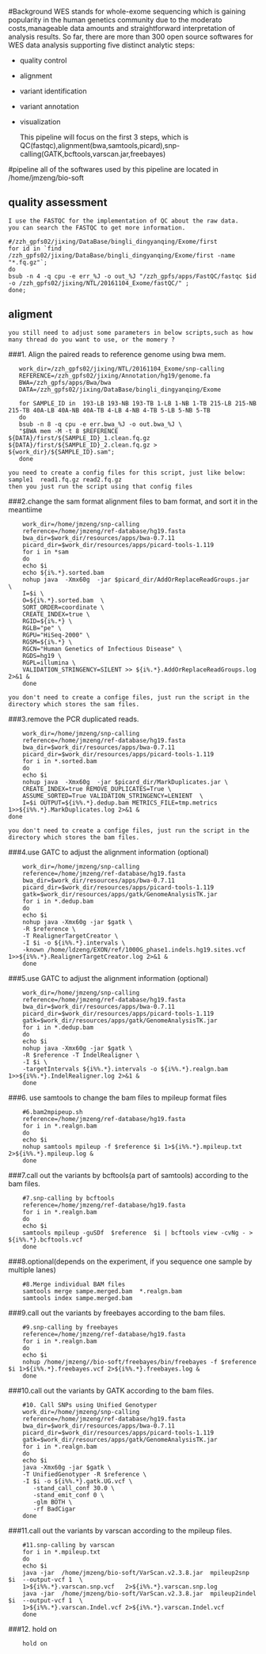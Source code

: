 
#Background
    WES stands for whole-exome sequencing which is gaining popularity in the human genetics community due to the moderato costs,manageable data amounts and straightforward interpretation of analysis results.
    So far, there are more than 300 open source softwares for WES data analysis supporting five distinct analytic steps:
* quality control
* alignment
* variant identification
* variant annotation
* visualization


    This pipeline will focus on the first 3 steps, which is QC(fastqc),alignment(bwa,samtools,picard),snp-calling(GATK,bcftools,varscan.jar,freebayes)

#pipeline
    all of the softwares used by this pipeline are located in /home/jmzeng/bio-soft
## quality assessment
    I use the FASTQC for the implementation of QC about the raw data.
    you can search the FASTQC to get more information.
```shell
#/zzh_gpfs02/jixing/DataBase/bingli_dingyanqing/Exome/first
for id in `find  /zzh_gpfs02/jixing/DataBase/bingli_dingyanqing/Exome/first -name "*.fq.gz"`;
do
bsub -n 4 -q cpu -e err_%J -o out_%J "/zzh_gpfs/apps/FastQC/fastqc $id -o /zzh_gpfs02/jixing/NTL/20161104_Exome/fastQC/" ;
done;
```
## aligment
    you still need to adjust some parameters in below scripts,such as how many thread do you want to use, or the momery ?
###1. Align the paired reads to reference genome using bwa mem.
```shell
   work_dir=/zzh_gpfs02/jixing/NTL/20161104_Exome/snp-calling
   REFERENCE=/zzh_gpfs02/jixing/Annotation/hg19/genome.fa
   BWA=/zzh_gpfs/apps/Bwa/bwa
   DATA=/zzh_gpfs02/jixing/DataBase/bingli_dingyanqing/Exome
   
   for SAMPLE_ID in  193-LB 193-NB 193-TB 1-LB 1-NB 1-TB 215-LB 215-NB 215-TB 40A-LB 40A-NB 40A-TB 4-LB 4-NB 4-TB 5-LB 5-NB 5-TB
   do
   bsub -n 8 -q cpu -e err.bwa_%J -o out.bwa_%J \
   "$BWA mem -M -t 8 $REFERENCE ${DATA}/first/${SAMPLE_ID}_1.clean.fq.gz ${DATA}/first/${SAMPLE_ID}_2.clean.fq.gz > ${work_dir}/${SAMPLE_ID}.sam";
   done

```
    you need to create a config files for this script, just like below:
    sample1  read1.fq.gz read2.fq.gz
    then you just run the script using that config files
###2.change the sam format alignment files to bam format, and sort it in the meantiime
```shell
    work_dir=/home/jmzeng/snp-calling
    reference=/home/jmzeng/ref-database/hg19.fasta   
    bwa_dir=$work_dir/resources/apps/bwa-0.7.11
    picard_dir=$work_dir/resources/apps/picard-tools-1.119
    for i in *sam
    do
    echo $i
    echo ${i%.*}.sorted.bam
    nohup java  -Xmx60g  -jar $picard_dir/AddOrReplaceReadGroups.jar  \
    I=$i \
    O=${i%.*}.sorted.bam  \
    SORT_ORDER=coordinate \
    CREATE_INDEX=true \
    RGID=${i%.*} \
    RGLB="pe" \
    RGPU="HiSeq-2000" \
    RGSM=${i%.*} \
    RGCN="Human Genetics of Infectious Disease" \
    RGDS=hg19 \
    RGPL=illumina \
    VALIDATION_STRINGENCY=SILENT >> ${i%.*}.AddOrReplaceReadGroups.log 2>&1 &
    done 
```
    you don't need to create a confige files, just run the script in the directory which stores the sam files.
###3.remove the PCR duplicated reads.
```shell
    work_dir=/home/jmzeng/snp-calling
    reference=/home/jmzeng/ref-database/hg19.fasta   
    bwa_dir=$work_dir/resources/apps/bwa-0.7.11
    picard_dir=$work_dir/resources/apps/picard-tools-1.119
    for i in *.sorted.bam
    do
    echo $i
    nohup java  -Xmx60g  -jar $picard_dir/MarkDuplicates.jar \
    CREATE_INDEX=true REMOVE_DUPLICATES=True \
    ASSUME_SORTED=True VALIDATION_STRINGENCY=LENIENT  \
    I=$i OUTPUT=${i%%.*}.dedup.bam METRICS_FILE=tmp.metrics 1>>${i%%.*}.MarkDuplicates.log 2>&1 &
done 
```
    you don't need to create a confige files, just run the script in the directory which stores the bam files.
###4.use GATC to adjust the alignment information (optional)
```shell
    work_dir=/home/jmzeng/snp-calling
    reference=/home/jmzeng/ref-database/hg19.fasta   
    bwa_dir=$work_dir/resources/apps/bwa-0.7.11
    picard_dir=$work_dir/resources/apps/picard-tools-1.119
    gatk=$work_dir/resources/apps/gatk/GenomeAnalysisTK.jar
    for i in *.dedup.bam
    do
    echo $i
    nohup java -Xmx60g -jar $gatk \
    -R $reference \
    -T RealignerTargetCreator \
    -I $i -o ${i%%.*}.intervals \
    -known /home/ldzeng/EXON/ref/1000G_phase1.indels.hg19.sites.vcf 1>>${i%%.*}.RealignerTargetCreator.log 2>&1 &
    done 
```
###5.use GATC to adjust the alignment information (optional)
```shell
    work_dir=/home/jmzeng/snp-calling
    reference=/home/jmzeng/ref-database/hg19.fasta   
    bwa_dir=$work_dir/resources/apps/bwa-0.7.11
    picard_dir=$work_dir/resources/apps/picard-tools-1.119
    gatk=$work_dir/resources/apps/gatk/GenomeAnalysisTK.jar
    for i in *.dedup.bam
    do
    echo $i
    nohup java -Xmx60g -jar $gatk \
    -R $reference -T IndelRealigner \
    -I $i \
    -targetIntervals ${i%%.*}.intervals -o ${i%%.*}.realgn.bam  1>>${i%%.*}.IndelRealigner.log 2>&1 &
    done 
```
###6. use samtools to change the bam files to mpileup format files
```shell
    #6.bam2mpipeup.sh
    reference=/home/jmzeng/ref-database/hg19.fasta  
    for i in *.realgn.bam
    do
    echo $i
    nohup samtools mpileup -f $reference $i 1>${i%%.*}.mpileup.txt 2>${i%%.*}.mpileup.log & 
    done

```
###7.call out the variants by bcftools(a part of samtools) according  to the bam files.
    
```shell
    #7.snp-calling by bcftools
    reference=/home/jmzeng/ref-database/hg19.fasta  
    for i in *.realgn.bam
    do
    echo $i
    samtools mpileup -guSDf  $reference  $i | bcftools view -cvNg - > ${i%%.*}.bcftools.vcf
    done 

```
###8.optional(depends on the experiment, if you sequence one sample by multiple lanes)
```shell
    #8.Merge individual BAM files
    samtools merge sampe.merged.bam  *.realgn.bam
    samtools index sampe.merged.bam
```
###9.call out the variants by freebayes according  to the bam files.
```shell
    #9.snp-calling by freebayes
    reference=/home/jmzeng/ref-database/hg19.fasta
    for i in *.realgn.bam
    do
    echo $i 
    nohup /home/jmzeng//bio-soft/freebayes/bin/freebayes -f $reference $i 1>${i%%.*}.freebayes.vcf 2>${i%%.*}.freebayes.log &  
    done 

```
###10.call out the variants by GATK according  to the bam files.
```shell
    #10. Call SNPs using Unified Genotyper
    work_dir=/home/jmzeng/snp-calling
    reference=/home/jmzeng/ref-database/hg19.fasta   
    bwa_dir=$work_dir/resources/apps/bwa-0.7.11
    picard_dir=$work_dir/resources/apps/picard-tools-1.119
    gatk=$work_dir/resources/apps/gatk/GenomeAnalysisTK.jar
    for i in *.realgn.bam
    do
    echo $i 
    java -Xmx60g -jar $gatk \
    -T UnifiedGenotyper -R $reference \
    -I $i -o ${i%%.*}.gatk.UG.vcf \
       -stand_call_conf 30.0 \
       -stand_emit_conf 0 \
       -glm BOTH \
       -rf BadCigar 
    done 

```
###11.call out the variants by varscan according  to the mpileup files.
```shell
    #11.snp-calling by varscan
    for i in *.mpileup.txt
    do
    echo $i
    java -jar  /home/jmzeng/bio-soft/VarScan.v2.3.8.jar  mpileup2snp   $i  --output-vcf 1  \
    1>${i%%.*}.varscan.snp.vcf   2>${i%%.*}.varscan.snp.log 
    java -jar  /home/jmzeng/bio-soft/VarScan.v2.3.8.jar  mpileup2indel $i  --output-vcf 1  \
    1>${i%%.*}.varscan.Indel.vcf 2>${i%%.*}.varscan.Indel.vcf 
    done 

```
###12. hold on 
```shell
    hold on 
```
